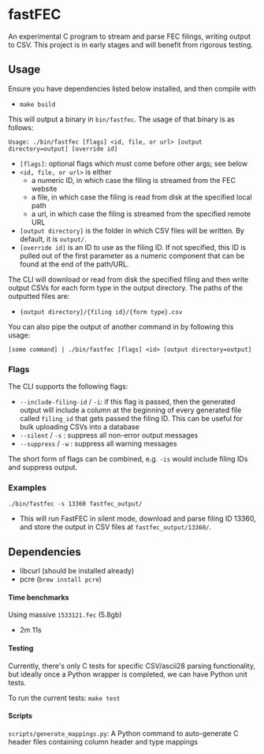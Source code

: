 # fastFEC

An experimental C program to stream and parse FEC filings, writing output to CSV. This project is in early stages and will benefit from rigorous testing.

## Usage

Ensure you have dependencies listed below installed, and then compile with
* `make build`

This will output a binary in `bin/fastfec`. The usage of that binary is as follows:

```
Usage: ./bin/fastfec [flags] <id, file, or url> [output directory=output] [override id]
```

* `[flags]`: optional flags which must come before other args; see below
* `<id, file, or url>` is either
  * a numeric ID, in which case the filing is streamed from the FEC website
  * a file, in which case the filing is read from disk at the specified local path
  * a url, in which case the filing is streamed from the specified remote URL
* `[output directory]` is the folder in which CSV files will be written. By default, it is `output/`.
* `[override id]` is an ID to use as the filing ID. If not specified, this ID is pulled out of the first parameter as a numeric component that can be found at the end of the path/URL.

The CLI will download or read from disk the specified filing and then write output CSVs for each form type in the output directory. The paths of the outputted files are:
* `{output directory}/{filing id}/{form type}.csv`

You can also pipe the output of another command in by following this usage:

```
[some command] | ./bin/fastfec [flags] <id> [output directory=output]
```

### Flags

The CLI supports the following flags:

* `--include-filing-id` / `-i`: if this flag is passed, then the generated output will include a column at the beginning of every generated file called `filing_id` that gets passed the filing ID. This can be useful for bulk uploading CSVs into a database
* `--silent` / `-s` : suppress all non-error output messages
* `--suppress` / `-w` : suppress all warning messages

The short form of flags can be combined, e.g. `-is` would include filing IDs and suppress output.

### Examples

`./bin/fastfec -s 13360 fastfec_output/`
* This will run FastFEC in silent mode, download and parse filing ID 13360, and store the output in CSV files at `fastfec_output/13360/`.

## Dependencies

* libcurl (should be installed already)
* pcre (`brew install pcre`)

#### Time benchmarks

Using massive `1533121.fec` (5.8gb)

* 2m 11s

#### Testing

Currently, there's only C tests for specific CSV/ascii28 parsing functionality, but ideally once a Python wrapper is completed, we can have Python unit tests.

To run the current tests: `make test`

#### Scripts

`scripts/generate_mappings.py`: A Python command to auto-generate C header files containing column header and type mappings

